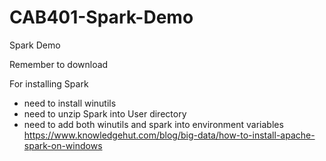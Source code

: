 # CAB401-Spark-Demo
Spark Demo

Remember to download

For installing Spark
- need to install winutils
- need to unzip Spark into User directory
- need to add both winutils and spark into environment variables
https://www.knowledgehut.com/blog/big-data/how-to-install-apache-spark-on-windows
